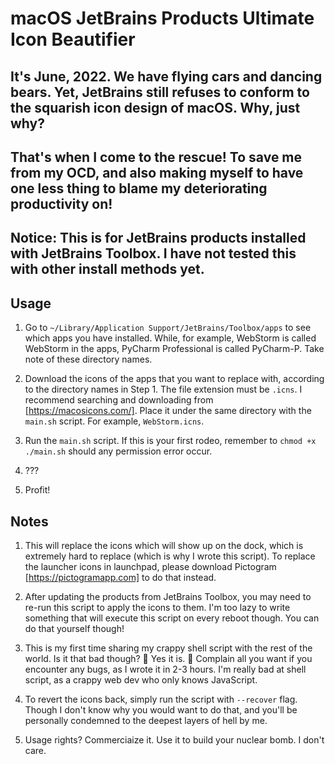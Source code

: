 # macOS JetBrains Products Ultimate Icon Beautifier

## It's June, 2022. We have flying cars and dancing bears. Yet, JetBrains still refuses to conform to the squarish icon design of macOS. Why, just why?

## That's when I come to the rescue! To save me from my OCD, and also making myself to have one less thing to blame my deteriorating productivity on!

## Notice: This is for JetBrains products installed with JetBrains Toolbox. I have not tested this with other install methods yet.

## Usage

1. Go to `~/Library/Application Support/JetBrains/Toolbox/apps` to see which apps you have installed. While, for example, WebStorm is called WebStorm in the apps, PyCharm Professional is called PyCharm-P. Take note of these directory names.

2. Download the icons of the apps that you want to replace with, according to the directory names in Step 1. The file extension must be `.icns`. I recommend searching and downloading from [https://macosicons.com/]. Place it under the same directory with the `main.sh` script. For example, `WebStorm.icns`.

3. Run the `main.sh` script. If this is your first rodeo, remember to `chmod +x ./main.sh` should any permission error occur.

4. ???

5. Profit!


## Notes

1. This will replace the icons which will show up on the dock, which is extremely hard to replace (which is why I wrote this script). To replace the launcher icons in launchpad, please download Pictogram [https://pictogramapp.com] to do that instead.

2. After updating the products from JetBrains Toolbox, you may need to re-run this script to apply the icons to them. I'm too lazy to write something that will execute this script on every reboot though. You can do that yourself though!

3. This is my first time sharing my crappy shell script with the rest of the world. Is it that bad though? 🥶 Yes it is. 🥶 Complain all you want if you encounter any bugs, as I wrote it in 2-3 hours. I'm really bad at shell script, as a crappy web dev who only knows JavaScript.

4. To revert the icons back, simply run the script with `--recover` flag. Though I don't know why you would want to do that, and you'll be personally condemned to the deepest layers of hell by me.

5. Usage rights? Commerciaize it. Use it to build your nuclear bomb. I don't care.
